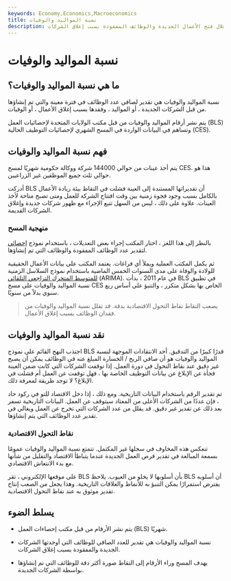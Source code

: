 ```yaml
---
keywords: Economy,Economics,Macroeconomics
title: نسبة المواليد والوفيات
description: نسبة المواليد والوفيات هي تقدير للعدد الصافي للوظائف التي تم إنشاؤها من خلال فتح الأعمال الجديدة والوظائف المفقودة بسبب إغلاق الشركات.
---
```


# نسبة المواليد والوفيات
## ما هي نسبة المواليد والوفيات؟

نسبة المواليد والوفيات هي تقدير لصافي عدد الوظائف في فترة معينة والتي تم إنشاؤها من قبل الشركات الجديدة ، أو المواليد ، وفقدها بسبب إغلاق الأعمال ، أو الوفيات.

يتم نشر أرقام المواليد والوفيات من قبل مكتب الولايات المتحدة لإحصائيات العمل (BLS) وتساهم في البيانات الواردة في المسح الشهري لإحصائيات التوظيف الحالية (CES).

## فهم نسبة المواليد والوفيات

يتم أخذ عينات من حوالي 144000 شركة ووكالة حكومية شهريًا لمسح CES. هذا هو حوالي ثلث جميع الموظفين غير الزراعيين.

أدركت BLS أن تقديراتها المستندة إلى العينة فشلت في التقاط بيئة ريادة الأعمال بالكامل بسبب وجود فجوة زمنية بين وقت افتتاح الشركة للعمل ومتى تصبح متاحة لأخذ العينات. علاوة على ذلك ، ليس من السهل تتبع الإجراء مع ظهور شركات جديدة وإغلاق الشركات القديمة.

### منهجية المسح

بالنظر إلى هذا اللغز ، اختار المكتب إجراء بعض التعديلات ، باستخدام نموذج [إحصائي](/statistics) لتقدير عدد الوظائف المفقودة والوظائف التي تم إنشاؤها.

ثم يكمل المكتب العملية ويملأ أي فراغات. يعتمد المكتب على بيانات الأعمال الحقيقية للولادة والوفاة على مدى السنوات الخمس الماضية باستخدام نموذج السلاسل الزمنية [للمتوسط المتحرك التراجعي التلقائي](/movingaverage) (ARIMA). في عام 2011 ، بدأت BLS في تطبيق نسبة المواليد والوفيات على مسح CES الخاص بها بشكل متكرر ، والتنبؤ على أساس ربع سنوي بدلاً من سنويًا.

> يصعب التقاط نقاط التحول الاقتصادية بدقة. قد تقلل نسبة المواليد والوفيات من فقدان الوظائف بسبب إغلاق الأعمال.

>

## نقد نسبة المواليد والوفيات

اجتذب النهج القائم على نموذج BLS قدرًا كبيرًا من التدقيق. أحد الانتقادات الموجهة لنسبة المواليد والوفيات هو أن صافي الربح / الخسارة المبلغ عنه في الوظائف يمكن أن يصبح غير دقيق عند نقاط التحول في دورة العمل. إذا توقفت الشركات التي كانت ضمن العينة فجأة عن الإبلاغ عن بيانات التوظيف الخاصة بها ، فهل توقفت عن العمل أم فشلت في الإبلاغ؟ لا توجد طريقة لمعرفة ذلك.

تم تقدير الرقم باستخدام البيانات التاريخية. ومع ذلك ، إذا دخل الاقتصاد للتو في ركود حاد ، فإن عددًا من الشركات الأعلى من المعتاد سيتوقف عن العمل. البيانات التاريخية تسفر بعد ذلك عن تقدير غير دقيق. قد يقلل من عدد الشركات التي تخرج عن العمل ويغالي في تقدير عدد الوظائف التي يتم إنشاؤها.

### نقاط التحول الاقتصادية

تنعكس هذه المخاوف في سجلها غير المكتمل. تتمتع نسبة المواليد والوفيات عمومًا بسمعة المبالغة في تقدير فرص العمل الجديدة عندما يتباطأ الاقتصاد والتقليل من شأنها مع بدء الانتعاش الاقتصادي.

على موقعها الإلكتروني ، تقر BLS بأن أسلوبها لا يخلو من العيوب. يلاحظ BLS أن أسلوبه يفترض استمرارًا يمكن التنبؤ به للأنماط والعلاقات التاريخية. وهذا يجعل من الصعب إنتاج تقدير موثوق به عند نقاط التحول الاقتصادية.

## يسلط الضوء

- يتم نشر الأرقام من قبل مكتب إحصاءات العمل (BLS) شهريًا.

- نسبة المواليد والوفيات هي تقدير للعدد الصافي للوظائف التي أوجدتها الشركات الجديدة والمفقودة بسبب إغلاق الشركات.

- يهدف المسح وراء الأرقام إلى التقاط صورة أكثر دقة للوظائف التي تم إنشاؤها بواسطة الشركات الجديدة.

